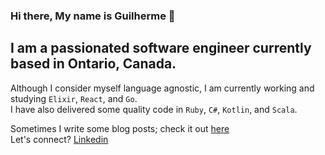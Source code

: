 ### Hi there, My name is Guilherme 👋 
## I am a passionated software engineer currently based in Ontario, Canada. 

Although I consider myself language agnostic, I am currently working and studying `Elixir`, `React`, and `Go`.  
I have also delivered some quality code in `Ruby`, `C#`, `Kotlin`, and `Scala`.

Sometimes I write some blog posts; check it out [here](https://dev.to/dashboard)  
Let's connect? [Linkedin](https://linkedin.com/in/guilhermebordallo)

